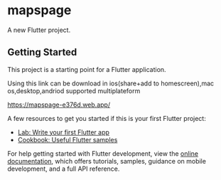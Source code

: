 # mapspage

A new Flutter project.

## Getting Started

This project is a starting point for a Flutter application.

Using this link can be download in ios(share+add to homescreen),mac os,desktop,andriod supported multiplateform


https://mapspage-e376d.web.app/

A few resources to get you started if this is your first Flutter project:

- [Lab: Write your first Flutter app](https://docs.flutter.dev/get-started/codelab)
- [Cookbook: Useful Flutter samples](https://docs.flutter.dev/cookbook)

For help getting started with Flutter development, view the
[online documentation](https://docs.flutter.dev/), which offers tutorials,
samples, guidance on mobile development, and a full API reference.
